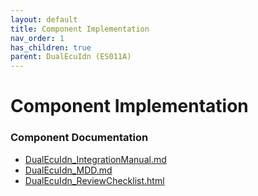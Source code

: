 ```yaml
---
layout: default
title: Component Implementation
nav_order: 1
has_children: true
parent: DualEcuIdn (ES011A)
---
```

# Component Implementation
### Component Documentation

- [DualEcuIdn_IntegrationManual.md](doc/DualEcuIdn_IntegrationManual.md)
- [DualEcuIdn_MDD.md](doc/DualEcuIdn_MDD.md)
- [DualEcuIdn_ReviewChecklist.html](doc/DualEcuIdn_ReviewChecklist.html)

